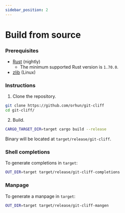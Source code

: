 ```yaml
---
sidebar_position: 2
---
```

# Build from source

### Prerequisites

- [Rust](https://www.rust-lang.org/) (nightly)
  - The minimum supported Rust version is `1.70.0`.
- [zlib](https://zlib.net/) (Linux)

### Instructions

1. Clone the repository.

```bash
git clone https://github.com/orhun/git-cliff
cd git-cliff/
```

2. Build.

```bash
CARGO_TARGET_DIR=target cargo build --release
```

Binary will be located at `target/release/git-cliff`.

### Shell completions

To generate completions in `target`:

```bash
OUT_DIR=target target/release/git-cliff-completions
```

### Manpage

To generate a manpage in `target`:

```bash
OUT_DIR=target target/release/git-cliff-mangen
```
